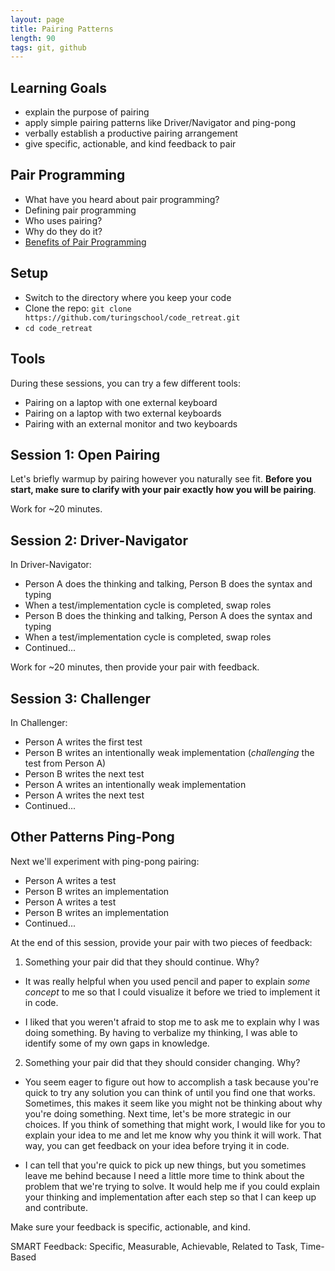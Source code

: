 ```yaml
---
layout: page
title: Pairing Patterns
length: 90
tags: git, github
---
```


## Learning Goals

* explain the purpose of pairing
* apply simple pairing patterns like Driver/Navigator and ping-pong
* verbally establish a productive pairing arrangement
* give specific, actionable, and kind feedback to pair

## Pair Programming

* What have you heard about pair programming?
* Defining pair programming
* Who uses pairing?
* Why do they do it?
* [Benefits of Pair Programming](https://pragprog.com/magazines/2011-07/pair-programming-benefits)

## Setup

* Switch to the directory where you keep your code
* Clone the repo: `git clone https://github.com/turingschool/code_retreat.git`
* `cd code_retreat`

## Tools

During these sessions, you can try a few different tools:

* Pairing on a laptop with one external keyboard
* Pairing on a laptop with two external keyboards
* Pairing with an external monitor and two keyboards

## Session 1: Open Pairing

Let's briefly warmup by pairing however you naturally see fit. **Before you start, make sure to clarify with your pair exactly how you will be pairing**.

Work for ~20 minutes.


## Session 2: Driver-Navigator

In Driver-Navigator:

* Person A does the thinking and talking, Person B does the syntax and typing
* When a test/implementation cycle is completed, swap roles
* Person B does the thinking and talking, Person A does the syntax and typing
* When a test/implementation cycle is completed, swap roles
* Continued...

Work for ~20 minutes, then provide your pair with feedback.

## Session 3: Challenger

In Challenger:

* Person A writes the first test
* Person B writes an intentionally weak implementation (*challenging* the test from Person A)
* Person B writes the next test
* Person A writes an intentionally weak implementation
* Person A writes the next test
* Continued...

## Other Patterns Ping-Pong

Next we'll experiment with ping-pong pairing:

* Person A writes a test
* Person B writes an implementation
* Person A writes a test
* Person B writes an implementation
* Continued...

At the end of this session, provide your pair with two pieces of feedback:

1) Something your pair did that they should continue. Why?

- It was really helpful when you used pencil and paper to explain _some concept_ to me so that I could visualize it before we tried to implement it in code.

- I liked that you weren't afraid to stop me to ask me to explain why I was doing something. By having to verbalize my thinking, I was able to identify some of my own gaps in knowledge.

2) Something your pair did that they should consider changing. Why?

- You seem eager to figure out how to accomplish a task because you're quick to try any solution you can think of until you find one that works. Sometimes, this makes it seem like you might not be thinking about why you're doing something. Next time, let's be more strategic in our choices. If you think of something that might work, I would like for you to explain your idea to me and let me know why you think it will work. That way, you can get feedback on your idea before trying it in code.

- I can tell that you're quick to pick up new things, but you sometimes leave me behind because I need a little more time to think about the problem that we're trying to solve. It would help me if you could explain your thinking and implementation after each step so that I can keep up and contribute.

Make sure your feedback is specific, actionable, and kind.

SMART Feedback: Specific, Measurable, Achievable, Related to Task, Time-Based
